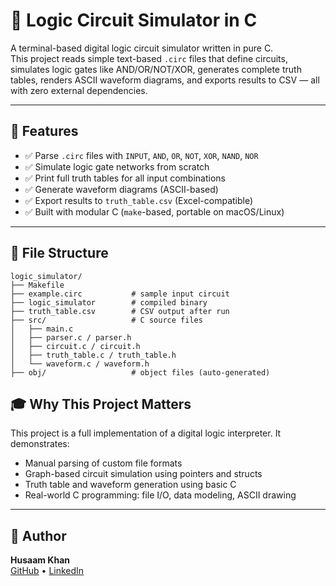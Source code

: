 # 🔌 Logic Circuit Simulator in C

A terminal-based digital logic circuit simulator written in pure C.  
This project reads simple text-based `.circ` files that define circuits, simulates logic gates like AND/OR/NOT/XOR, generates complete truth tables, renders ASCII waveform diagrams, and exports results to CSV — all with zero external dependencies.

---

## 🚀 Features

- ✅ Parse `.circ` files with `INPUT`, `AND`, `OR`, `NOT`, `XOR`, `NAND`, `NOR`
- ✅ Simulate logic gate networks from scratch
- ✅ Print full truth tables for all input combinations
- ✅ Generate waveform diagrams (ASCII-based)
- ✅ Export results to `truth_table.csv` (Excel-compatible)
- ✅ Built with modular C (`make`-based, portable on macOS/Linux)

---

## 📁 File Structure

```
logic_simulator/
├── Makefile
├── example.circ           # sample input circuit
├── logic_simulator        # compiled binary
├── truth_table.csv        # CSV output after run
├── src/                   # C source files
│   ├── main.c
│   ├── parser.c / parser.h
│   ├── circuit.c / circuit.h
│   ├── truth_table.c / truth_table.h
│   └── waveform.c / waveform.h
├── obj/                   # object files (auto-generated)
```

## 🎓 Why This Project Matters

This project is a full implementation of a digital logic interpreter. It demonstrates:

- Manual parsing of custom file formats
- Graph-based circuit simulation using pointers and structs
- Truth table and waveform generation using basic C
- Real-world C programming: file I/O, data modeling, ASCII drawing


---

## 👤 Author

**Husaam Khan**  
[GitHub](https://github.com/HusaamKhan1) • [LinkedIn](https://www.linkedin.com/in/husaam-khan-0b1708229/)
